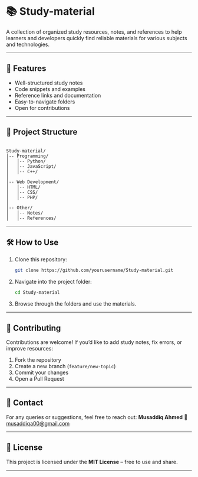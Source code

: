# 📚 Study-material

A collection of organized study resources, notes, and references to help learners and developers quickly find reliable materials for various subjects and technologies.

---

## 🚀 Features
- Well-structured study notes
- Code snippets and examples
- Reference links and documentation
- Easy-to-navigate folders
- Open for contributions

---

## 📂 Project Structure
```

Study-material/
│-- Programming/
│   │-- Python/
│   │-- JavaScript/
│   │-- C++/
│
│-- Web Development/
│   │-- HTML/
│   │-- CSS/
│   │-- PHP/
│
│-- Other/
│   │-- Notes/
│   │-- References/

````

---

## 🛠️ How to Use
1. Clone this repository:
   ```bash
   git clone https://github.com/yourusername/Study-material.git
   ```

2. Navigate into the project folder:

   ```bash
   cd Study-material
   ```
3. Browse through the folders and use the materials.

---

## 🤝 Contributing

Contributions are welcome!
If you’d like to add study notes, fix errors, or improve resources:

1. Fork the repository
2. Create a new branch (`feature/new-topic`)
3. Commit your changes
4. Open a Pull Request

---

## 📧 Contact

For any queries or suggestions, feel free to reach out:
**Musaddiq Ahmed**
📩 [musaddiqa00@gmail.com](mailto:musaddiqa00@gmail.com)

---

## 📜 License

This project is licensed under the **MIT License** – free to use and share.



---

